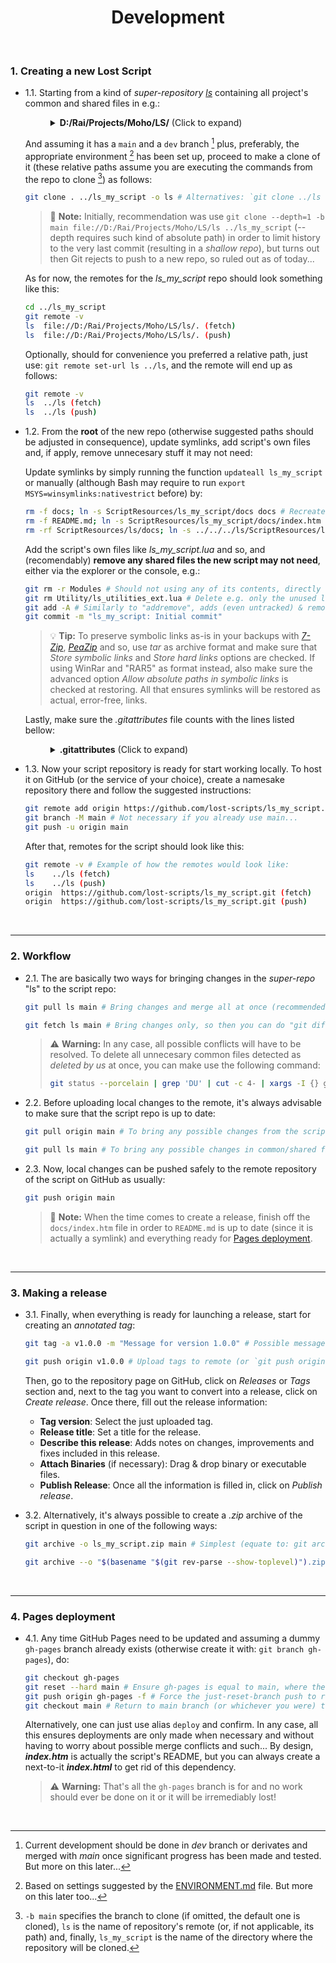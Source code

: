 <h1 align="center">Development</h1><br>

### 1\. Creating a new Lost Script

* 1.1\. Starting from a kind of _super-repository_ _[ls][1]_ containing all project's common and shared files in e.g.:
 	<br>
	<dl><dd>
	<details>
		<summary><b>D:/Rai/Projects/Moho/LS/</b> (Click to expand)</summary>
 		<br>

		📂ls
		│   📄.gitattributes
		│   📄.gitignore
		│   🔗README.md (ScriptResources/ls/docs/index.htm)
		│
		├───📂.git
		│
		├───🔗docs (ScriptResources/ls/docs)
		│
		├───📂Menu
		│   │   📄ls_separator.lua
		│   │
		│   └───📂- Lost Scripts
		│           📄ls_webpage.lua
		│
		├───📂Modules
		│       📄ls_modules.lua
		│
		├───📂ScriptResources
		│   └───📂ls
		│       └───📂docs
		│               📄index.css
		│               📄index.htm
		│               📄index.html
		│               📄index.js
		│               🖼index_favicon.svg
		│               🖼index_...
		│
		│           🖼logo.png
		│
		├───📂Tool
		│       📄_tool_list_ls.txt
		│
		└───📂Utility
				📄ls_utilities.lua
	</details>
	</dd></dl>

	And assuming it has a `main` and a `dev` branch [^1] plus, preferably, the appropriate environment [^2] has been set up, proceed to make a clone of it (these relative paths assume you are executing the commands from the repo to clone [^3]) as follows:

	```bash
	git clone . ../ls_my_script -o ls # Alternatives: `git clone ../ls ../ls_my_script -o ls` or `git clone -b <branch> . ../ls_my_script -o ls` (for cloning another branch than default/main). The `-o ls` is for directly renaming the remote `origin` to `ls`
	```

	> :memo: **Note:** Initially, recommendation was use `git clone --depth=1 -b main file://D:/Rai/Projects/Moho/LS/ls ../ls_my_script` (--depth requires such kind of absolute path) in order to limit history to the very last commit (resulting in a _shallow repo_), but turns out then Git rejects to push to a new repo, so ruled out as of today...

	As for now, the remotes for the _ls_my_script_ repo should look something like this:

	```bash
	cd ../ls_my_script
	git remote -v
	ls  file://D:/Rai/Projects/Moho/LS/ls/. (fetch)
	ls  file://D:/Rai/Projects/Moho/LS/ls/. (push)
	```

	Optionally, should for convenience you preferred a relative path, just use: `git remote set-url ls ../ls`, and the remote will end up as follows:

	```bash
	git remote -v
	ls  ../ls (fetch)
	ls  ../ls (push)
	```

* 1.2\. From the **root** of the new repo (otherwise suggested paths should be adjusted in consequence), update symlinks, add script's own files and, if apply, remove unnecesary stuff it may not need:

	Update symlinks by simply running the function `updateall ls_my_script` or manually (although Bash may require to run `export MSYS=winsymlinks:nativestrict` before) by:

	```bash
	rm -f docs; ln -s ScriptResources/ls_my_script/docs docs # Recreate "docs" symlink, also by the function `updatedocs ls_my_script` (or delete it and from CMD: mklink /d docs ScriptResources\ls_my_script\docs)
	rm -f README.md; ln -s ScriptResources/ls_my_script/docs/index.htm README.md # Recreate "README.md" symlink, also by the function `updatereadme ls_my_script` (or delete it and from CMD: mklink README.md ScriptResources\ls_my_script\docs\index.htm)
	rm -rf ScriptResources/ls/docs; ln -s ../../../ls/ScriptResources/ls/docs ScriptResources/ls/docs # Create "ScriptResources/ls/docs" symlink, also by the function `updatelsdocs` (or delete it and from CMD: mklink /d ScriptResources\ls\docs ..\..\..\ls\ScriptResources\ls\docs)
 	```
 
	Add the script's own files like _ls_my_script.lua_ and so, and (recomendably) **remove any shared files the new script may not need**, either via the explorer or the console, e.g.:

 	```bash
	git rm -r Modules # Should not using any of its contents, directly delete "Modules" folder
	git rm Utility/ls_utilities_ext.lua # Delete e.g. only the unused ls_utilities_ext.lua
	git add -A # Similarly to "addremove", adds (even untracked) & removes files (if necessary, use: git add -u instead to add only deleted files)
	git commit -m "ls_my_script: Initial commit"
	```

	> :bulb: **Tip:** To preserve symbolic links as-is in your backups with [_7-Zip_](https://www.7-zip.org/), [_PeaZip_](https://peazip.github.io/) and so, use _tar_ as archive format and make sure that _Store symbolic links_ and _Store hard links_ options are checked. If using WinRar and "RAR5" as format instead, also make sure the advanced option _Allow absolute paths in symbolic links_ is checked at restoring. All that ensures symlinks will be restored as actual, error-free, links.

	Lastly, make sure the _.gitattributes_ file counts with the lines listed bellow:
 	<br>
	<dl><dd>
	<details>
		<summary><b>.gitattributes</b> (Click to expand)</summary>
 		<br>

		.gitattributes merge=ours
		.gitignore merge=ours
		README.md merge=ours
		LICENSE.md merge=ours
		/docs merge=ours
		/ScriptResources/ls/docs merge=ours

		.gitattributes export-ignore
		.gitignore export-ignore
		LICENSE.md export-ignore
		README.md export-ignore
		/.github export-ignore
		/docs export-ignore
		/ScriptResources/ls/docs export-ignore

	> :memo: **Note:** In the first block, `merge=ours` strategy is applied to those files in common which modified contents must prevail over the ones in the super-repo. In the second, `export-ignore` is applied to elements that must be excluded from [releases](#3-making-a-release).
	</details>
	</dd></dl>

* 1.3\. Now your script repository is ready for start working locally. To host it on GitHub (or the service of your choice), create a namesake repository there and follow the suggested instructions:

	```bash
	git remote add origin https://github.com/lost-scripts/ls_my_script.git
	git branch -M main # Not necessary if you already use main...
	git push -u origin main
	```

	After that, remotes for the script should look like this:

	```bash
	git remote -v # Example of how the remotes would look like:
	ls    ../ls (fetch)
	ls    ../ls (push)
	origin  https://github.com/lost-scripts/ls_my_script.git (fetch)
	origin  https://github.com/lost-scripts/ls_my_script.git (push)
	```

<br>

---

### 2\. Workflow

* 2.1\. The are basically two ways for bringing changes in the _super-repo_ "ls" to the script repo:

	```bash
	git pull ls main # Bring changes and merge all at once (recommended)
	```
	```bash
	git fetch ls main # Bring changes only, so then you can do "git diff ...ls/main" (or git diff ..ls/main file-name) to see changes before doing "git merge ls main"
	```

	> :warning: **Warning:** In any case, all possible conflicts will have to be resolved. To delete all unnecesary common files detected as _deleted by us_ at once, you can make use the following command:
	>```bash
	>git status --porcelain | grep 'DU' | cut -c 4- | xargs -I {} git rm {} # Or its alias: grdu
	>```

* 2.2\. Before uploading local changes to the remote, it's always advisable to make sure that the script repo is up to date:

	```bash
	git pull origin main # To bring any possible changes from the script repo on GitHub
	```

	```bash
	git pull ls main # To bring any possible changes in common/shared files from an up-to-date local super-repo "ls"
	```

* 2.3\. Now, local changes can be pushed safely to the remote repository of the script on GitHub as usually:

	```bash
	git push origin main
	```

	> :memo: **Note:** When the time comes to create a release, finish off the `docs/index.htm` file in order to `README.md` is up to date (since it is actually a symlink) and everything ready for [Pages deployment](#4-pages-deployment).

<br>

---

### 3\. Making a release

* 3.1\. Finally, when everything is ready for launching a release, start for creating an _annotated tag_:

	```bash
	git tag -a v1.0.0 -m "Message for version 1.0.0" # Possible messages: Initial release, Bug fixes and feature X, etc.)
	```
	```bash
	git push origin v1.0.0 # Upload tags to remote (or `git push origin --tags` for uploading all unuploaded tags)
	```

	Then, go to the repository page on GitHub, click on _Releases_ or _Tags_ section and, next to the tag you want to convert into a release, click on _Create release_. Once there, fill out the release information:

	- **Tag version**: Select the just uploaded tag.
	- **Release title**: Set a title for the release.
	- **Describe this release**: Adds notes on changes, improvements and fixes included in this release.
	- **Attach Binaries** (if necessary): Drag & drop binary or executable files.
	- **Publish Release**: Once all the information is filled in, click on _Publish release_.

* 3.2\. Alternatively, it's always possible to create a _.zip_ archive of the script in question in one of the following ways:

	```bash
	git archive -o ls_my_script.zip main # Simplest (equate to: git archive --format zip --output ls_my_script.zip main)
	```
	```bash
	git archive --o "$(basename "$(git rev-parse --show-toplevel)").zip" main # Or the more advanced (with smart folder creation, autoname & alias prone e.g. garc): p mkdir -p _releases && git archive -o _releases/$(basename "$(git rev-parse --show-toplevel)").zip main
	```
<br>

---

### 4\. Pages deployment

* 4.1\. Any time GitHub Pages need to be updated and assuming a dummy `gh-pages` branch already exists (otherwise create it with: `git branch gh-pages`), do:

	```bash
	git checkout gh-pages
	git reset --hard main # Ensure gh-pages is equal to main, where the real changes should be, to ease things along
	git push origin gh-pages -f # Force the just-reset-branch push to remote
	git checkout main # Return to main branch (or whichever you were) to avoid start working on gh-pages by mistake!
	```

	Alternatively, one can just use alias `deploy` and confirm. In any case, all this ensures deployments are only made when necessary and without having to worry about possible merge conflicts and such... By design, ___index.htm___ is actually the script's README, but you can always create a next-to-it ___index.html___ to get rid of this dependency.

	> :warning: **Warning:** That's all the `gh-pages` branch is for and no work should ever be done on it or it will be irremediably lost!

<br>

[^1]: Current development should be done in _dev_ branch or derivates and merged with _main_ once significant progress has been made and tested. But more on this later...

[^2]: Based on settings suggested by the [ENVIRONMENT.md](./ENVIRONMENT.md) file. But more on this later too...

[^3]: `-b main` specifies the branch to clone (if omitted, the default one is cloned), `ls` is the name of repository's remote (or, if not applicable, its path) and, finally, `ls_my_script` is the name of the directory where the repository will be cloned.

[1]: <https://github.com/lost-scripts/ls> 'Go to "ls" super-repository on GitHub'
